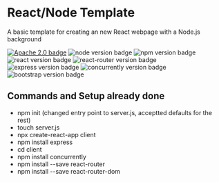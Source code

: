 # React/Node Template 
A basic template for creating an new React webpage with a Node.js background

[![Apache 2.0 badge](http://img.shields.io/badge/license-apache_2.0-brightgreen.svg)](https://www.apache.org/licenses/LICENSE-2.0)
![node version badge](https://img.shields.io/badge/node-v12.11.1-blue?logo=node "node version")
![npm version badge](https://img.shields.io/badge/npm-v6.13.4-blue?logo=npm "npm version")
![react version badge](https://img.shields.io/badge/react-v16.12.0-blue?logo=react "react version")
![react-router version badge](https://img.shields.io/badge/react_router-v5.1.2-blue "react dom version")
![express version badge](https://img.shields.io/badge/express-v4.17.1-blue "express version")
![concurrently version badge](https://img.shields.io/badge/concurrently-v5.0.2-blue "concurrently version")
![bootstrap version badge](https://img.shields.io/badge/bootstrap-v4.4.1-blue?logo=bootstrap "bootsrap version")


## Commands and Setup already done 
- npm init (changed entry point to server.js, acceptted defaults for the rest) 
- touch server.js
- npx create-react-app client
- npm install express
- cd client
- npm install concurrently
- npm install --save react-router
- npm install --save react-router-dom
